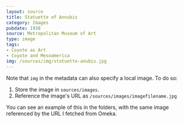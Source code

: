 ```yaml
---
layout: source
title: Statuette of Annubis
category: Images
pubdate: 1938
source: Metropolitan Museum of Art
type: image
tags:
- Coyote as Art
- Coyote and Mesoamerica
img: /sources/img/statuette-anubis.jpg
---
```


Note that `img` in the metadata can also specify a local image. To do so:

1. Store the image in `sources/images`.
2. Reference the image's URL as `/sources/images/imagefilename.jpg`

You can see an example of this in the folders, with the same image referenced by the URL I fetched from Omeka.
